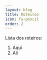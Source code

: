 ```yaml
---
layout: blog
title: Roteiros
icon: fa-pencil
order: 2
---
```


Lista dos roteiros:

 1. Aqui
 2. Ali
